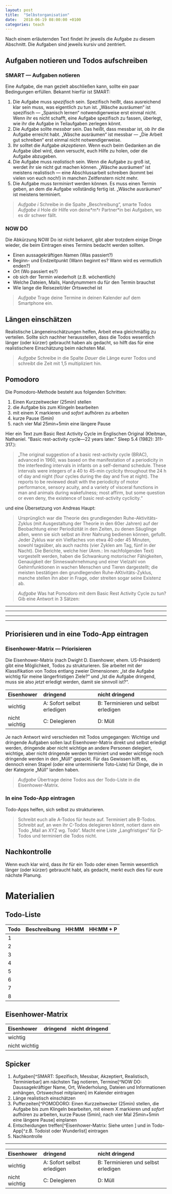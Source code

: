 ```yaml
---
layout: post
title:  "Selbstorganisation"
date:   2018-06-19 08:00:00 +0100
categories: teach
---
```

Nach einem erläuternden Text findet ihr jeweils die Aufgabe zu diesem Abschnitt. Die Aufgaben sind jeweils kursiv und zentriert.
<!--more-->
## Aufgaben notieren und Todos aufschreiben
### SMART — Aufgaben notieren
Eine Aufgabe, die man gezielt abschließen kann, sollte ein paar Bedingungen erfüllen. Bekannt hierfür ist SMART:

1. Die Aufgabe muss *spezifisch* sein. Spezifisch heißt, dass ausreichend klar sein muss, was eigentlich zu tun ist. „Wäsche ausräumen“ ist spezifisch — „Spanisch lernen“ notwendigerweise erst einmal nicht. Wenn ihr es nicht schafft, eine Aufgabe spezifisch zu fassen, überlegt, wie ihr die Aufgabe in Teilaufgaben zerlegen könnt.
2. Die Aufgabe sollte *messbar* sein. Das heißt, dass messbar ist, ob ihr die Aufgabe erreicht habt. „Wäsche ausräumen“ ist messbar — „Die Arbeit gut schreiben“ erst einmal nicht notwendigerweise.
3. Ihr solltet die Aufgabe *akzeptieren*. Wenn euch beim Gedanken an die Aufgabe übel wird, dann versucht, euch Hilfe zu holen, oder die Aufgabe abzugeben.
4. Die Aufgabe muss *realistisch* sein. Wenn die Aufgabe zu groß ist, werdet ihr sie nicht gut machen können. „Wäsche ausräumen“ ist meistens realistisch — eine Abschlussarbeit schreiben (kommt bei vielen von euch noch!) in manchen Zeitfenstern nicht mehr.
5. Die Aufgabe muss *terminiert* werden können. Es muss einen Termin geben, an dem die Aufgabe vollständig fertig ist. „Wäsche ausräumen“ ist meistens terminiert. 

> *Aufgabe i* Schreibe in die Spalte „Beschreibung“, smarte Todos
> *Aufgabe ii* Hole dir Hilfe von deine\*m\*r Partner\*in bei Aufgaben, wo es dir schwer fällt.

###  NOW DO
Die Abkürzung NOW Do ist nicht bekannt, gibt aber trotzdem einige Dinge wieder, die beim Eintragen eines Termins bedacht werden sollten.

 - Einen aussagekräftigen *N*amen (Was passiert?)
 - Beginn- und Endzeitpunkt (Wann beginnt es? Wann wird es vermutlich enden?)
 - *O*rt (Wo passiert es?)
 - ob sich der Termin *w*iederholt (z.B. wöchentlich)
 - Welche *D*ateien, Mails, Handynummern du für den Termin brauchst
 - Wie lange die Reisezeit/der *O*rtswechel ist

> *Aufgabe* Trage deine Termine in deinen Kalender auf dem Smartphone ein.

## Längen einschätzen
Realistische Längeneinschätzungen helfen, Arbeit etwa gleichmäßig zu verteilen. Sollte sich nachher herausstellen, dass die Todos wesentlich länger (oder kürzer) gebraucht haben als gedacht, so hilft das für eine realistischere Einschätzung beim nächsten Mal.

> *Aufgabe* Schreibe in die Spalte *Dauer* die Länge eurer Todos und schreibt die Zeit mit 1,5 multipliziert hin.

## Pomodoro
Die Pomodoro-Methode besteht aus folgenden Schritten:

1. Einen Kurzzeitwecker (25min) stellen
2. die Aufgabe bis zum Klingeln bearbeiten
3. mit einem X markieren und *sofort* aufhören zu arbeiten
4. kurze Pause (5min)
5. nach vier Mal 25min+5min eine längere Pause

Hier ein Text zum Basic Rest Activity Cycle im Englischen Original (Kleitman, Nathaniel. "Basic rest-activity cycle—22 years later." Sleep 5.4 (1982): 311-317.):
> „The original suggestion of a basic rest-activity cycle (BRAC), advanced in 1960, was based on the manifestation of a periodicity in the interfeeding intervals in infants on a self-demand schedule. These intervals were integers of a 40 to 45-min cyclicity throughout the 24 h of day and night (four cycles during the day and five at night). The reports to be reviewed dealt with the periodicity of motor performance, sensory acuity, and a variety of visceral functions in man and animals during wakefulness; most affirm, but some question or even deny, the existence of basic rest-activity cyclicity.“

und eine Übersetzung von Andreas Haupt:
> Ursprünglich war die Theorie des grundlegenden Ruhe-Aktivitäts-Zyklus (mit Ausgestaltung der Theorie in den 60er Jahren) auf der Beobachtung einer Periodizität in den Zeiten, zu denen Säuglinge aßen, wenn sie sich selbst an ihrer Nahrung bedienen können, gefußt. Jeder Zyklus war ein Vielfaches von etwa 40 oder 45 Minuten, sowohl tagsüber, als auch nachts (vier Zyklen am Tag, fünf in der Nacht). Die Berichte, welche hier (Anm.: Im nachfolgenden Text) vorgestellt werden, haben die Schwankung motorischer Fähigkeiten, Genauigkeit der Sinneswahrnehmung und einer Vielzahl von Gehirnfunktionen in wachen Menschen und Tieren dargestellt; die meisten bestätigen den grundlegenden Ruhe-AKtivitäts-Zyklus, manche stellen ihn aber in Frage, oder streiten sogar seine Existenz ab.

> *Aufgabe* Was hat Pomodoro mit dem Basic Rest Activity Cycle zu tun? Gib eine Antwort in 3 Sätzen:

--- 
--- 
--- 
--- 
## Priorisieren und in eine Todo-App eintragen
### Eisenhower-Matrix — Priorisieren
Die Eisenhower-Matrix (nach Dwight D. Eisenhower, ehem. US-Präsident) gibt eine Möglichkeit, Todos zu strukturieren. Sie arbeitet mit der Klassifikation von Todos entlang zweier Dimensionen: „Ist die Aufgabe wichtig für meine längerfristigen Ziele?“ und „Ist die Aufgabe dringend, muss sie also *jetzt* erledigt werden, damit sie sinnvoll ist?“. 

| Eisenhower | dringend | nicht dringend |
|:--|:--|:--|
| wichtig | A: Sofort selbst erledigen | B: Terminieren und selbst erledigen |
| nicht wichtig | C: Delegieren | D: Müll |

Je nach Antwort wird verschieden mit Todos umgegangen: Wichtige und dringende Aufgaben sollen laut Eisenhower-Matrix direkt und selbst erledigt werden, dringende aber nicht wichtige an andere Personen delegiert, wichtige, aber nicht dringende werden terminiert und weder wichtige noch dringende werden in den „Müll“ gepackt. Für das Gewissen hilft es, dennoch einen Stapel (oder eine unterminierte Toto-Liste) für Dinge, die in der Kategorie „Müll“ landen haben.

> *Aufgabe* Übertrage deine Todos aus der Todo-Liste in die Eisenhower-Matrix.

### In eine Todo-App eintragen
Todo-Apps helfen, sich selbst zu strukturieren.

> Schreibt euch alle A-Todos für heute auf. Terminiert alle B-Todos. Schreibt auf, an wen ihr C-Todos delegieren könnt, notiert dann ein Todo „Mail an XYZ wg. Todo“. Macht eine Liste „Langfristiges“ für D-Todos und terminiert die Todos nicht.

## Nachkontrolle
Wenn euch klar wird, dass ihr für ein Todo oder einen Termin wesentlich länger (oder kürzer) gebraucht habt, als gedacht, merkt euch dies für eure nächste Planung.

# Materialien
## Todo-Liste
| Todo | Beschreibung | HH:MM | HH:MM + P |
|:-- |:--|:--|:--|
| 1 |  |  |  |
| 2 |  |  |  |
| 3 |  |  |  |
| 4 |  |  |  |
| 5 |  |  |  |
| 6 |  |  |  |
| 7 |  |  |  |
| 8 |  |  |  |

## Eisenhower-Matrix
| Eisenhower | dringend | nicht dringend |
|:--|:--|:--|
| wichtig |  |  |
| nicht wichtig |  |  |

## Spicker

1. Aufgaben[^SMART: Spezifisch, Messbar, Akzeptiert, Realistisch, Terminierbar] am nächsten Tag notieren, Termine[^NOW DO: Daussagekräftiger Name, Ort, Wiederholung, Dateien und Informationen anhängen, Ortswechsel mitplanen] im Kalender eintragen
2. Länge realistisch einschätzen
3. Pufferzeiten[^POMODORO: Einen Kurzzeitwecker (25min) stellen, die Aufgabe bis zum Klingeln bearbeiten, mit einem X markieren und *sofort* aufhören zu arbeiten, kurze Pause (5min), nach vier Mal 25min+5min eine längere Pause] einplanen
4. Entscheidungen treffen[^Eisenhower-Matrix: Siehe unten
] und in Todo-App[^z.B. Todoist oder Wunderlist] eintragen
5. Nachkontrolle 

---
| Eisenhower | dringend | nicht dringend |
|:--|:--|:--|
| wichtig | A: Sofort selbst erledigen | B: Terminieren und selbst erledigen |
| nicht wichtig | C: Delegieren | D: Müll |